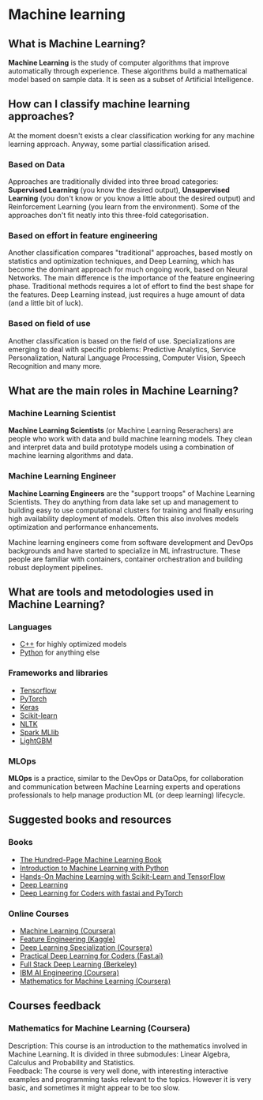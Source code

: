 # Machine learning

## What is Machine Learning?

**Machine Learning** is the study of computer algorithms that improve automatically through experience. These algorithms build a mathematical model based on sample data. It is seen as a subset of Artificial Intelligence.

## How can I classify machine learning approaches?

At the moment doesn't exists a clear classification working for any machine learning approach. Anyway, some partial classification arised.

### Based on Data

Approaches are traditionally divided into three broad categories: **Supervised Learning** (you know the desired output), **Unsupervised Learning** (you don't know or you know a little about the desired output) and Reinforcement Learning (you learn from the environment). Some of the approaches don't fit neatly into this three-fold categorisation.

### Based on effort in feature engineering

Another classification compares "traditional" approaches, based mostly on statistics and optimization techniques, and Deep Learning, which has become the dominant approach for much ongoing work, based on Neural Networks. The main difference is the importance of the feature engineering phase. Traditional methods requires a lot of effort to find the best shape for the features. Deep Learning instead, just requires a huge amount of data (and a little bit of luck).

### Based on field of use

Another classification is based on the field of use. Specializations are emerging to deal with specific problems: Predictive Analytics, Service Personalization, Natural Language Processing, Computer Vision, Speech Recognition and many more.

## What are the main roles in Machine Learning?

### Machine Learning Scientist

**Machine Learning Scientists** (or Machine Learning Reserachers) are people who work with data and build machine learning models. They clean and interpret data and build prototype models using a combination of machine learning algorithms and data.

### Machine Learning Engineer

**Machine Learning Engineers** are the "support troops" of Machine Learning Scientists. They do anything from data lake set up and management to building easy to use computational clusters for training and finally ensuring high availability deployment of models. Often this also involves models optimization and performance enhancements.

Machine learning engineers come from software development and DevOps backgrounds and have started to specialize in ML infrastructure. These people are familiar with containers, container orchestration and building robust deployment pipelines.

## What are tools and metodologies used in Machine Learning?

### Languages

- [C++](https://isocpp.org/) for highly optimized models
- [Python](https://www.python.org/) for anything else

### Frameworks and libraries

- [Tensorflow](https://www.tensorflow.org/)
- [PyTorch](https://pytorch.org/)
- [Keras](https://keras.io/)
- [Scikit-learn](https://scikit-learn.org/)
- [NLTK](https://www.nltk.org/)
- [Spark MLlib](https://spark.apache.org/mllib/)
- [LightGBM](https://github.com/microsoft/LightGBM)

### MLOps

**MLOps** is a practice, similar to the DevOps or DataOps, for collaboration and communication between Machine Learning experts and operations professionals to help manage production ML (or deep learning) lifecycle.

## Suggested books and resources

### Books

- [The Hundred-Page Machine Learning Book](https://www.amazon.com/Hundred-Page-Machine-Learning-Book/dp/199957950X/)
- [Introduction to Machine Learning with Python](https://www.amazon.com/Introduction-Machine-Learning-Python-Scientists/dp/1449369413)
- [Hands-On Machine Learning with Scikit-Learn and TensorFlow](https://www.amazon.com/Hands-Machine-Learning-Scikit-Learn-TensorFlow/dp/1491962291)
- [Deep Learning](https://www.amazon.com/Deep-Learning-Adaptive-Computation-Machine/dp/0262035618/)
- [Deep Learning for Coders with fastai and PyTorch](https://www.amazon.com/Deep-Learning-Coders-fastai-PyTorch/dp/1492045527)

### Online Courses

- [Machine Learning (Coursera)](https://www.coursera.org/learn/machine-learning)
- [Feature Engineering (Kaggle)](https://www.kaggle.com/learn/feature-engineering)
- [Deep Learning Specialization (Coursera)](https://www.coursera.org/specializations/deep-learning)
- [Practical Deep Learning for Coders (Fast.ai)](https://course.fast.ai/)
- [Full Stack Deep Learning (Berkeley)](https://course.fullstackdeeplearning.com/)
- [IBM AI Engineering (Coursera)](https://www.coursera.org/professional-certificates/ai-engineer)
- [Mathematics for Machine Learning (Coursera)](https://www.deeplearning.ai/courses/mathematics-for-machine-learning-and-data-science-specialization/)

## Courses feedback

### Mathematics for Machine Learning (Coursera)
Description: This course is an introduction to the mathematics involved in Machine Learning. It is divided in three submodules: Linear Algebra, Calculus and Probability and Statistics.   
Feedback: The course is very well done, with interesting interactive examples and programming tasks relevant to the topics. However it is very basic, and sometimes it might appear to be too slow.

